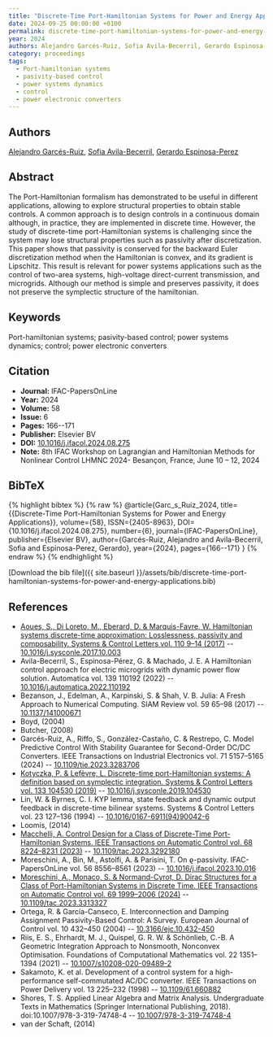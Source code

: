 ```yaml
---
title: "Discrete-Time Port-Hamiltonian Systems for Power and Energy Applications"
date: 2024-09-25 00:00:00 +0100
permalink: discrete-time-port-hamiltonian-systems-for-power-and-energy-applications
year: 2024
authors: Alejandro Garcés-Ruiz, Sofia Avila-Becerril, Gerardo Espinosa-Perez
category: proceedings
tags:
  - Port-hamiltonian systems
  - pasivity-based control
  - power systems dynamics
  - control
  - power electronic converters
---
```

 
## Authors
[Alejandro Garcés-Ruiz](authors/alejandro-garces-ruiz), [Sofia Avila-Becerril](authors/sofia-avila-becerril), [Gerardo Espinosa-Perez](authors/gerardo-espinosa-perez)
 
## Abstract
The Port-Hamiltonian formalism has demonstrated to be useful in different applications, allowing to explore structural properties to obtain stable controls. A common approach is to design controls in a continuous domain although, in practice, they are implemented in discrete time. However, the study of discrete-time port-Hamiltonian systems is challenging since the system may lose structural properties such as passivity after discretization. This paper shows that passivity is conserved for the backward Euler discretization method when the Hamiltonian is convex, and its gradient is Lipschitz. This result is relevant for power systems applications such as the control of two-area systems, high-voltage direct-current transmission, and microgrids. Although our method is simple and preserves passivity, it does not preserve the symplectic structure of the hamiltonian.
 
## Keywords
Port-hamiltonian systems; pasivity-based control; power systems dynamics; control; power electronic converters
 
## Citation
- **Journal:** IFAC-PapersOnLine
- **Year:** 2024
- **Volume:** 58
- **Issue:** 6
- **Pages:** 166--171
- **Publisher:** Elsevier BV
- **DOI:** [10.1016/j.ifacol.2024.08.275](https://doi.org/10.1016/j.ifacol.2024.08.275)
- **Note:** 8th IFAC Workshop on Lagrangian and Hamiltonian Methods for Nonlinear Control LHMNC 2024- Besançon, France, June 10 – 12, 2024
 
## BibTeX
{% highlight bibtex %}
{% raw %}
@article{Garc_s_Ruiz_2024,
  title={{Discrete-Time Port-Hamiltonian Systems for Power and Energy Applications}},
  volume={58},
  ISSN={2405-8963},
  DOI={10.1016/j.ifacol.2024.08.275},
  number={6},
  journal={IFAC-PapersOnLine},
  publisher={Elsevier BV},
  author={Garcés-Ruiz, Alejandro and Avila-Becerril, Sofia and Espinosa-Perez, Gerardo},
  year={2024},
  pages={166--171}
}
{% endraw %}
{% endhighlight %}
 
[Download the bib file]({{ site.baseurl }}/assets/bib/discrete-time-port-hamiltonian-systems-for-power-and-energy-applications.bib)
 
## References
- [Aoues, S., Di Loreto, M., Eberard, D. & Marquis-Favre, W. Hamiltonian systems discrete-time approximation: Losslessness, passivity and composability. Systems &amp; Control Letters vol. 110 9–14 (2017)](hamiltonian-systems-discrete-time-approximation-losslessness-passivity-and-composability) -- [10.1016/j.sysconle.2017.10.003](https://doi.org/10.1016/j.sysconle.2017.10.003)
- Avila-Becerril, S., Espinosa-Pérez, G. & Machado, J. E. A Hamiltonian control approach for electric microgrids with dynamic power flow solution. Automatica vol. 139 110192 (2022) -- [10.1016/j.automatica.2022.110192](https://doi.org/10.1016/j.automatica.2022.110192)
- Bezanson, J., Edelman, A., Karpinski, S. & Shah, V. B. Julia: A Fresh Approach to Numerical Computing. SIAM Review vol. 59 65–98 (2017) -- [10.1137/141000671](https://doi.org/10.1137/141000671)
- Boyd, (2004)
- Butcher, (2008)
- Garcés-Ruiz, A., Riffo, S., González-Castaño, C. & Restrepo, C. Model Predictive Control With Stability Guarantee for Second-Order DC/DC Converters. IEEE Transactions on Industrial Electronics vol. 71 5157–5165 (2024) -- [10.1109/tie.2023.3283706](https://doi.org/10.1109/tie.2023.3283706)
- [Kotyczka, P. & Lefèvre, L. Discrete-time port-Hamiltonian systems: A definition based on symplectic integration. Systems &amp; Control Letters vol. 133 104530 (2019)](discrete-time-port-hamiltonian-systems-a-definition-based-on-symplectic-integration) -- [10.1016/j.sysconle.2019.104530](https://doi.org/10.1016/j.sysconle.2019.104530)
- Lin, W. & Byrnes, C. I. KYP lemma, state feedback and dynamic output feedback in discrete-time bilinear systems. Systems &amp; Control Letters vol. 23 127–136 (1994) -- [10.1016/0167-6911(94)90042-6](https://doi.org/10.1016/0167-6911(94)90042-6)
- Loomis, (2014)
- [Macchelli, A. Control Design for a Class of Discrete-Time Port-Hamiltonian Systems. IEEE Transactions on Automatic Control vol. 68 8224–8231 (2023)](control-design-for-a-class-of-discrete-time-port-hamiltonian-systems) -- [10.1109/tac.2023.3292180](https://doi.org/10.1109/tac.2023.3292180)
- Moreschini, A., Bin, M., Astolfi, A. & Parisini, T. On ϱ-passivity. IFAC-PapersOnLine vol. 56 8556–8561 (2023) -- [10.1016/j.ifacol.2023.10.016](https://doi.org/10.1016/j.ifacol.2023.10.016)
- [Moreschini, A., Monaco, S. & Normand-Cyrot, D. Dirac Structures for a Class of Port-Hamiltonian Systems in Discrete Time. IEEE Transactions on Automatic Control vol. 69 1999–2006 (2024)](dirac-structures-for-a-class-of-port-hamiltonian-systems-in-discrete-time) -- [10.1109/tac.2023.3313327](https://doi.org/10.1109/tac.2023.3313327)
- Ortega, R. & García-Canseco, E. Interconnection and Damping Assignment Passivity-Based Control: A Survey. European Journal of Control vol. 10 432–450 (2004) -- [10.3166/ejc.10.432-450](https://doi.org/10.3166/ejc.10.432-450)
- Riis, E. S., Ehrhardt, M. J., Quispel, G. R. W. & Schönlieb, C.-B. A Geometric Integration Approach to Nonsmooth, Nonconvex Optimisation. Foundations of Computational Mathematics vol. 22 1351–1394 (2021) -- [10.1007/s10208-020-09489-2](https://doi.org/10.1007/s10208-020-09489-2)
- Sakamoto, K. et al. Development of a control system for a high-performance self-commutated AC/DC converter. IEEE Transactions on Power Delivery vol. 13 225–232 (1998) -- [10.1109/61.660882](https://doi.org/10.1109/61.660882)
- Shores, T. S. Applied Linear Algebra and Matrix Analysis. Undergraduate Texts in Mathematics (Springer International Publishing, 2018). doi:10.1007/978-3-319-74748-4 -- [10.1007/978-3-319-74748-4](https://doi.org/10.1007/978-3-319-74748-4)
- van der Schaft, (2014)

